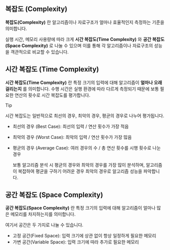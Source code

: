 
## 복잡도 (Complexity)
**복잡도(Complexity)** 란 알고리즘이나 자료구조가 얼마나 효율적인지 측정하는 기준을 의미합니다.

실행 시간, 메모리 사용량에 따라 크게 **시간 복잡도(Time Complexity)** 와 **공간 복잡도(Space Complexity)** 로 나눌 수 있으며 이를 통해 각 알고리즘이나 자료구조의 성능을 객관적으로 비교할 수 있습니다. 

## 시간 복잡도 (Time Complexity)
**시간 복잡도(Time Complexity)** 란 특정 크기의 입력에 대해 알고리즘이 **얼마나 오래 걸리는지** 를 의미합니다. 
수행 시간은 실행 환경에 따라 다르게 측정되기 때문에 보통 필요한 연산의 횟수로 시간 복잡도를 평가합니다.


>[!tip]
> 시간 복잡도는 일반적으로 최선의 경우, 최악의 경우, 평균의 경우로 나누어 평가됩니다.
> 
> - 최선의 경우 (Best Case): 최선의 입력 / 연산 횟수가 가장 적음
> - 최악의 경우 (Worst Case): 최악의 입력 / 연산 횟수가 가장 많음
> - 평균의 경우 (Average Case): 여러 경우의 수 / 총 연산 횟수를 시행 횟수로 나눈 경우
>   
>   보통 알고리즘 분석 시 평균의 경우와 최악의 경우를 가장 많이 분석하며, 알고리즘이 복잡하여 평균을 구하기 어려운 경우 최악의 경우로 알고리즘 성능을 파악합니다.

## 공간 복잡도 (Space Complexity)
**공간 복잡도(Space Complexity)** 란 특정 크기의 입력에 대해 알고리즘이 얼마나 많은 메모리를 차지하는지를 의미합니다. 

여기서 공간은 두 가지로 나눌 수 있습니다.

- 고정 공간(Fixed Space): 입력 크기에 상관 없이 항상 일정하게 필요한 메모리
- 가변 공간(Variable Space): 입력 크기에 따라 추가로 필요한 메모리 